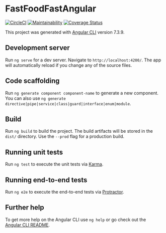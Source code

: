 # FastFoodFastAngular

[![CircleCI](https://circleci.com/gh/Johnsonojo/Fast-Food-Fast-Angular.svg?style=svg)](https://circleci.com/gh/Johnsonojo/Fast-Food-Fast-Angular)
[![Maintainability](https://api.codeclimate.com/v1/badges/4e633e1b2f9e8413ec0f/maintainability)](https://codeclimate.com/github/Johnsonojo/Fast-Food-Fast-Angular/maintainability)
[![Coverage Status](https://coveralls.io/repos/github/Johnsonojo/Fast-Food-Fast-Angular/badge.svg?branch=develop)](https://coveralls.io/github/Johnsonojo/Fast-Food-Fast-Angular?branch=develop)

This project was generated with [Angular CLI](https://github.com/angular/angular-cli) version 7.3.9.

## Development server

Run `ng serve` for a dev server. Navigate to `http://localhost:4200/`. The app will automatically reload if you change any of the source files.

## Code scaffolding

Run `ng generate component component-name` to generate a new component. You can also use `ng generate directive|pipe|service|class|guard|interface|enum|module`.

## Build

Run `ng build` to build the project. The build artifacts will be stored in the `dist/` directory. Use the `--prod` flag for a production build.

## Running unit tests

Run `ng test` to execute the unit tests via [Karma](https://karma-runner.github.io).

## Running end-to-end tests

Run `ng e2e` to execute the end-to-end tests via [Protractor](http://www.protractortest.org/).

## Further help

To get more help on the Angular CLI use `ng help` or go check out the [Angular CLI README](https://github.com/angular/angular-cli/blob/master/README.md).
